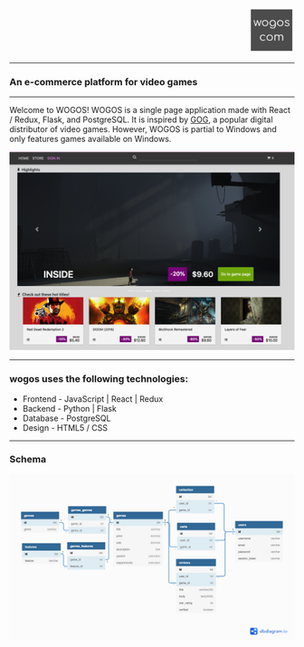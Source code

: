 <p align="right">
   <a href="https://wogos.herokuapp.com/">
      <img src="documentation/logo.png" width="81px" alt="wogos"/>
   </a>
</p>

---

### An e-commerce platform for video games

---

Welcome to WOGOS! WOGOS is a single page application made with React / Redux, Flask, and PostgreSQL. It is inspired by [GOG](https://gog.com/), a popular digital distributor of video games. However, WOGOS is partial to Windows and only features games available on Windows.

![ Home Page ](documentation/homescreenshot.png)

---

### wogos uses the following technologies:

- Frontend - JavaScript | React | Redux
- Backend - Python | Flask
- Database - PostgreSQL
- Design - HTML5 / CSS

---

### Schema

<img src="documentation/ERD.png" />
